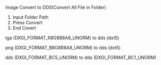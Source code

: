 Image Convert to DDS(Convert All File in Folder)

1. Input Folder Path
2. Press Convert
3. End Covert

tga (DXGI_FORMAT_R8G8B8A8_UNORM) to dds (dxt5)

png (DXGI_FORMAT_B8G8R8A8_UNORM) to dds (dxt5)

dds (DXGI_FORMAT_BC5_UNORM) to dds (DXGI_FORMAT_BC1_UNORM)
